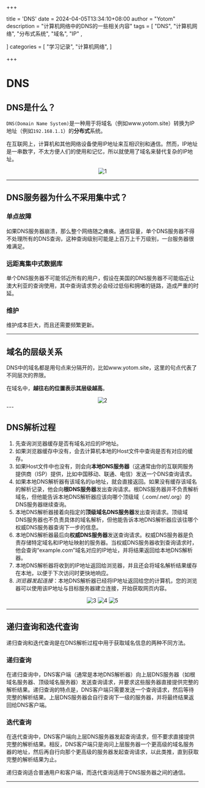 +++

title = 'DNS'
date = 2024-04-05T13:34:10+08:00
author = "Yotom"
description = "计算机网络中的DNS的一些相关内容"
tags = [
    "DNS",
    "计算机网络",
    "分布式系统",
    "域名",
    "IP" ,

]
categories = [
    "学习记录",
    "计算机网络",
]

+++

# DNS

## DNS是什么？

`DNS(Domain Name System)`是一种用于将域名（例如www.yotom.site）转换为IP地址（例如`192.168.1.1`）的**分布式**系统。

在互联网上，计算机和其他网络设备使用IP地址来互相识别和通信。然而，IP地址是一串数字，不太方便人们的使用和记忆，所以就使用了域名来替代复杂的IP地址。

<div style="text-align:center">
    <img src="/img/dns_1.png" alt="1" style="max-width: 75%; height: auto">
</div>


---

## DNS服务器为什么不采用集中式？

### 单点故障

如果DNS服务器崩溃，那么整个网络随之瘫痪。通信容量，单个DNS服务器不得不处理所有的DNS查询，这种查询级别可能是上百万上千万级别，一台服务器很难满足。

### 远距离集中式数据库

单个DNS服务器不可能邻近所有的用户，假设在美国的DNS服务器不可能临近让澳大利亚的查询使用，其中查询请求势必会经过低俗和拥堵的链路，造成严重的时延。

### 维护

维护成本巨大，而且还需要频繁更新。

---

## 域名的层级关系

DNS中的域名都是用句点来分隔开的，比如www.yotom.site，这里的句点代表了不同层次的界限。

在域名中，**越往右的位置表示其层级越高**。

<div style="text-align:center">
    <img src="/img/dns_2.png" alt="2" style="max-width: 75%; height: auto">
</div>
---

## DNS解析过程

1. 先查询浏览器缓存是否有域名对应的IP地址。
2. 如果浏览器缓存中没有，会去计算机本地的Host文件中查询是否有对应的缓存。
3. 如果Host文件中也没有，则会向**本地DNS服务器**（这通常由你的互联网服务提供商（ISP）提供，比如中国移动、联通、电信）发送一个DNS查询请求。
4. 如果本地DNS解析器有该域名的ip地址，就会直接返回。如果没有缓存该域名的解析记录，他会向**根DNS服务器**发出查询请求。根DNS服务器并不负责解析域名，但他能告诉本地DNS解析器应该向哪个顶级域（.com/.net/.org）的DNS服务器继续查询。
5. 本地DNS解析器接着向指定的**顶级域名DNS服务器**发出查询请求。顶级域DNS服务器也不负责具体的域名解析，但他能告诉本地DNS解析器应该往哪个权威DNS服务器查询下一步的信息。
6. 本地DNS解析器最后向**权威DNS服务器**发送查询请求。权威DNS服务器是负责存储特定域名和IP地址映射的服务器。当权威DNS服务器收到查询请求时，他会查询“example.com”域名对应的IP地址，并将结果返回给本地DNS解析器。
7. 本地DNS解析器将收到的IP地址返回给浏览器，并且还会将域名解析结果缓存在本地，以便于下次访问时更快地响应。
8. *浏览器发起连接*：本地DNS解析器已经将IP地址返回给您的计算机，您的浏览器可以使用该IP地址与目标服务器建立连接，开始获取网页内容。

<div style="text-align:center">
    <img src="/img/dns_3.png" alt="3" style="max-width:75%; height: auto;">
    <img src="/img/dns_4.png" alt="4" style="max-width:75%; height: auto;">
    <img src="/img/dns_5.png" alt="5" style="max-width:100%; height: auto;">
</div>

---

## 递归查询和迭代查询

递归查询和迭代查询是在DNS解析过程中用于获取域名信息的两种不同方法。

### 递归查询

在递归查询中，DNS客户端（通常是本地DNS解析器）向上层DNS服务器（如根域名服务器、顶级域名服务器）发送查询请求，并要求这些服务器直接提供完整的解析结果。递归查询的特点是，DNS客户端只需要发送一个查询请求，然后等待完整的解析结果。上层DNS服务器会自行查询下一级的服务器，并将最终结果返回给DNS客户端。

### 迭代查询

在迭代查询中，DNS客户端向上层DNS服务器发起查询请求，但不要求直接提供完整的解析结果。相反，DNS客户端只是询问上层服务器一个更高级的域名服务器的地址，然后再自行向那个更高级的服务器发起查询请求，以此类推，直到获取完整的解析结果为止。

递归查询适合普通用户和客户端，而迭代查询适用于DNS服务器之间的通信。

---

